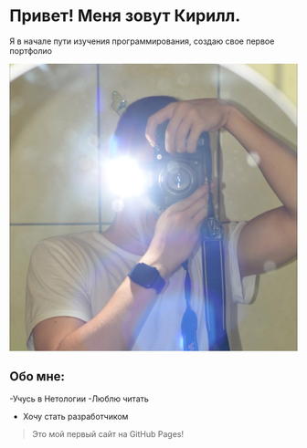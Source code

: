 # Привет! Меня зовут Кирилл.

Я в начале пути изучения программирования, создаю свое первое портфолио

![Моё фото](me.jpg)

## Обо мне:
-Учусь в Нетологии
-Люблю читать
- Хочу стать разработчиком

> Это мой первый сайт на GitHub Pages!
